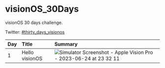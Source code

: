 # visionOS_30Days
visionOS 30 days challenge.

Twitter: [#thirty_days_visionos](https://twitter.com/search?q=%23thirty_days_visionos)

| Day | Title | Summary |
|:--|:--|:--|
| 1 | Hello visionOS | ![Simulator Screenshot - Apple Vision Pro - 2023-06-24 at 23 32 11](https://github.com/satoshi0212/visionOS_30Days/assets/5768361/bb525528-a33d-4755-a7df-a55b90057ce3) |
